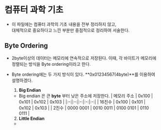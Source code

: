 # 컴퓨터 과학 기초
- 이 파일에는 컴퓨터 과학의 기초 내용을 전부 정리하지 않고,  
대체적으로 중요하다고 느낀 부분만 중점적으로 정리하여 서술한다.

## **Byte Ordering**
- 2byte이상의 데이터는 메모리에 연속적으로 저장된다. 이때, 각 바이트가 메모리에 정렬되는 방식을 Byte ordering이라고 한다.
- Byte ordering에는 두 가지 방식이 있다. **0x01234567(4byte)**를 이용하여 설명하겠다.
  1. **Big Endian**
  - Big endian 은 큰 **byte** 부터 낮은 주소에 저장한다.
  | 메모리 주소 | 0x100 | 0x101 | 0x102 | 0x103 |
  |:-:|:-:|:-:|:-:|:-:|
  | 16진수 | 0x100 | 0x101 | 0x102 | 0x103 |
  | 2진수 | 0000 0001 | 0010 0011 | 0100 0101 | 0110 0111 |
  

  2. **Little Endian**
  - 
